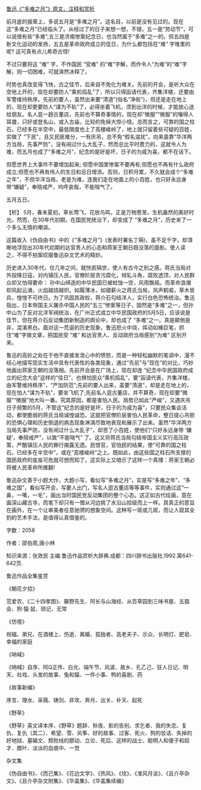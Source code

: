[鲁迅《“多难之月”》原文、注释和赏析](https://www.vrrw.net/wx/9675.html)

前月底的报章上，多说五月是“多难之月”。这名目，以前是没有见过的。现在这“多难之月”已经临头了。从经过了的日子来想一想，不错，五一是“劳动节”，可以说很有些“多难”;五三是济南惨案纪念日，也当然属于“多难”之一的。但五四是新文化运动的发扬，五五是革命政府成立的佳日，为什么都包括在“难” 字堆里的呢? 这可真有点儿希奇古怪!

不过只要将这 “难” 字，不作国民 “受难” 的“难”字解，而作令人“为难”的“难”字解，则一切困难，可就涣然冰释了。

时势也真改变得飞快，古之佳节，后来自不免化为难关。先前的开会，是听大众在空地上开的，现在却要防人“乘机捣乱”了，所以只得函请代表，齐集洋楼，还要由军警维持秩序。先前的要人，虽然出来要“清道”(俗名“净街”)，但还是走在地上的，现在却更要防人“谋为不轨”了，必得坐着飞机，须到出洋的时候，才能放心送给朋友。名人逛一趟古董店，先前也不算奇事情的，现在却“微服”“微服”的嚷得人耳聋，只好或登名山，或入古庙，比较的免掉大惊小怪。总而言之，可靠的国之柱石，已经多在半空中，最低限度也上了高楼峻岭了，地上就只留着些可疑的百姓，实做了 “下民”，且又民匪难分，一有庆吊，总不免“假名滋扰”。向来虽靠“华洋两方当局，先事严防”，没有闹过什么大乱子，然而总比平时费力的，这就令人为难，而五月也成了“多难之月”，纪念的是好是坏，日子的为戚为喜，都不在话下。

但愿世界上大事件不要增加起来; 但愿中国里惨案不要再有;但愿也不再有什么政府成立;但愿也不再有伟人的生日和忌日增添。否则，日积月累，不久就会成个“多难之年”，不但华洋当局，老是为难，连我们走在地面上的小百姓，也只好永远身带“嫌疑”，奉陪戒严，呜呼哀哉，不能喘气了。

五月五日。



【析】 5月，春末夏初，草长莺飞，花放鸟鸣，正是万物葱茏，生机盎然的美好时光。然而，在30年代初期，在国民党统治下，却变成了 “多难之月”，历史来了一个多么无情的嘲讽。

这篇收入《伪自由书》中的《“多难之月”》(发表时署名丁萌)，虽不足千字，却清晰地浮现出30年代初期的达官贵人的心态和蒋家王朝日趋没落的面影。使人读之，不得不拍案叹服鲁迅杂文艺术的精妙。

历史进入30年代，仅几年之间，就恍若隔世，使人有古今之别之感。蒋氏当局对外投降日寇，对内镇压人民，官僚阶层贪污腐化，倾轧斗角，腐败透顶，对人民群众却又怕得要命： 孙中山缔造的中华民国已被蛀蚀一空，风雨飘摇。而革命浪潮却风起云涌，火焰越烧越炽。如履薄冰，如寝薪火之蒋氏当局，风声鹤唳，草木皆兵，惶惶不可终日。为了巩固其政权，蒋介石勾结洋人，实行白色恐怖统治。鲁迅指出，日本帝国主义屠杀中国人民的“五三”惨案等日子，固然是“多难”之一，但孙中山为了反对北洋军阀统治，在广州正式成立中华民国政府的5月5日，应该说是佳节，但在蒋介石反动集团新制造的舆论中，却也成了 “多难”之一。真是颠倒是非，混淆黑白。面对这一荒诞的历史现象，鲁迅怒火中烧，挥动如椽巨笔，抓住“难”字做文章，把国民受 “难” 和达官贵人、反动政府当局感到“为难” 区别开来。

鲁迅的高妙之处在于他不直接发泄心中的愤怒，而是一种轻松幽默的笔调中，漫不经心地描写现实生活中具有代表性的各类现象，通过“先前”与“现在”的对比，巧妙地画出蒋家王朝的没落相。先前开会是在广场上，现在却连 “纪念中华民国政府成立的纪念大会”这样的“佳日”，也惧怕民众“乘机捣乱”，要“函请代表，齐集洋楼，由军警维持秩序”，“严加防范”;先前的要人出来，虽要“清道”，却是走在地上的，现在怕人“谋为不轨”，要坐飞机了;先前名人逛古董店，并不算奇，现在却要“微服”“微服”地大叫一番。究其原因，都是害怕人民。局势已如此“严峻”，又遇庆吊日子频繁的5月，不管这“纪念的是好是坏，日子的为戚为喜”，只要民众集会活动，都使脆弱的蒋氏当局诚惶诚恐。这就把官僚阶层害怕人民革命，整日提心吊胆的恐惧心理和历史倒退的病态现象淋漓尽致地表现和展示了出来。虽然“华洋两方当局先事严防，没有闹过什么大乱子”，却苦了小百姓，使他们“只好永远身带 ‘嫌疑’，奉陪戒严”，以致“不能喘气” 了。这又将蒋氏当局勾结帝国主义实行高压政策，严酷镇压人民的罪行揭露无遗。民恨官，官怕民的结果，使“可靠的国之柱石，已经多在半空中”，或在“高楼峻岭”之上。既如此，由这些国之柱石所支撑的国民政府的岌岌可危就可想而知了。这实际上又暗示了这样一个真理：蒋家王朝必将被人民革命所推翻!

鲁迅杂文善于小题大作，大题小写，看似写“多难之月”，实是写“多难之年”、“多难之国”，看似写开会，写要人出门，写名人逛古董店等等事件，实则通过这“一鼻，一嘴，一毛”，画出当时国民党反动集团的整个心态。这正如古代绘画，意在画深山藏古寺，而笔下却只有一僧从河边挑了水沿山拾级而上一样。其真正的意旨在画外，在一个让审美者任意驰骋的想象空间。这种写一斑或几斑，而让人窥其全豹的艺术手法，是值得认真借鉴的。

字数：2058

作者：邵伯周,唐小林

知识来源：张效民 主编.鲁迅作品赏析大辞典.成都：四川辞书出版社.1992.第641-642页.

鲁迅作品全集鉴赏

《朝花夕拾》

范爱农、《二十四孝图》、藤野先生、阿长与山海经、从百草园到三味书屋、五猖会、狗·猫·鼠、琐记、无常

《仿徨》

祝福、弟兄、在酒楼上、伤逝、离婚、孤独者、高老夫子、示众、长明灯、肥皂、幸福的家庭

《呐喊》

《呐喊》自序、阿Q正传、白光、端午节、风波、故乡、孔乙己、狂人日记、明天、社戏、头发的故事、兔和猫、一件小事、鸭的喜剧、药

《故事新编》

序言、理水、采薇、铸剑、非攻、奔月、出关、补天、起死

《野草》

《野草》英文译本序、《野草》题辞、秋夜、影的告别、求乞者、我的失恋、复仇、复仇〔其二〕、希望、雪、风筝、好的故事、过客、死火、狗的驳诘、失掉的好地狱、墓碣文、颓败线的颤动、立论、死后、这样的战士、聪明人和傻子和奴才、腊叶、淡淡的血痕中、一觉

杂文集

《伪自由书》、《而己集》、《花边文学》、《热风》、《坟》、《准风月谈》、《且介亭杂文》、《且介亭杂文附集》、《华盖集》、《华盖集续编》

